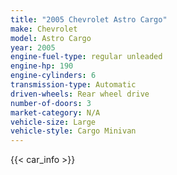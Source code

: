 ```yaml
---
title: "2005 Chevrolet Astro Cargo"
make: Chevrolet
model: Astro Cargo
year: 2005
engine-fuel-type: regular unleaded
engine-hp: 190
engine-cylinders: 6
transmission-type: Automatic
driven-wheels: Rear wheel drive
number-of-doors: 3
market-category: N/A
vehicle-size: Large
vehicle-style: Cargo Minivan
---
```


{{< car_info >}}
